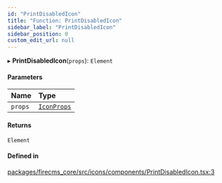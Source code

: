 ```yaml
---
id: "PrintDisabledIcon"
title: "Function: PrintDisabledIcon"
sidebar_label: "PrintDisabledIcon"
sidebar_position: 0
custom_edit_url: null
---
```


▸ **PrintDisabledIcon**(`props`): `Element`

#### Parameters

| Name | Type |
| :------ | :------ |
| `props` | [`IconProps`](../types/IconProps.md) |

#### Returns

`Element`

#### Defined in

[packages/firecms_core/src/icons/components/PrintDisabledIcon.tsx:3](https://github.com/FireCMSco/firecms/blob/d45f3739/packages/firecms_core/src/icons/components/PrintDisabledIcon.tsx#L3)
